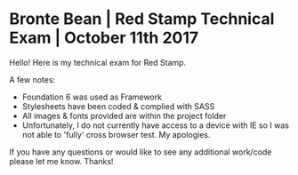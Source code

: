 # Bronte Bean | Red Stamp Technical Exam | October 11th 2017

Hello! Here is my technical exam for Red Stamp. 

A few notes:
- Foundation 6 was used as Framework
- Stylesheets have been coded & complied with SASS
- All images & fonts provided are within the project folder
- Unfortunately, I do not currently have access to a device with IE so I was not able to 'fully' cross browser test. My apologies. 

If you have any questions or would like to see any additional work/code please let me know. Thanks! 
